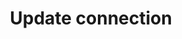---
title: Update connection
api:
  file: accounts.json
  operationId: update-connection
deprecated: false
hidden: false
link:
  new_tab: false
metadata:
  robots: index
---